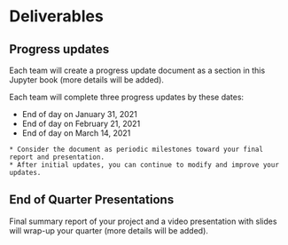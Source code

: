 # Deliverables

## Progress updates

Each team will create a progress update document as a section in this Jupyter book (more details will be added). 

Each team will complete three progress updates by these dates:
* End of day on January 31, 2021
* End of day on February 21, 2021
* End of day on March 14, 2021

```{tip}
* Consider the document as periodic milestones toward your final report and presentation.
* After initial updates, you can continue to modify and improve your updates.
```

## End of Quarter Presentations

Final summary report of your project and a video presentation with slides will wrap-up your quarter (more details will be added).


